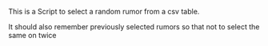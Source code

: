This is a Script to select a random rumor from a csv table.

It should also remember previously selected rumors so that not to select the same on twice